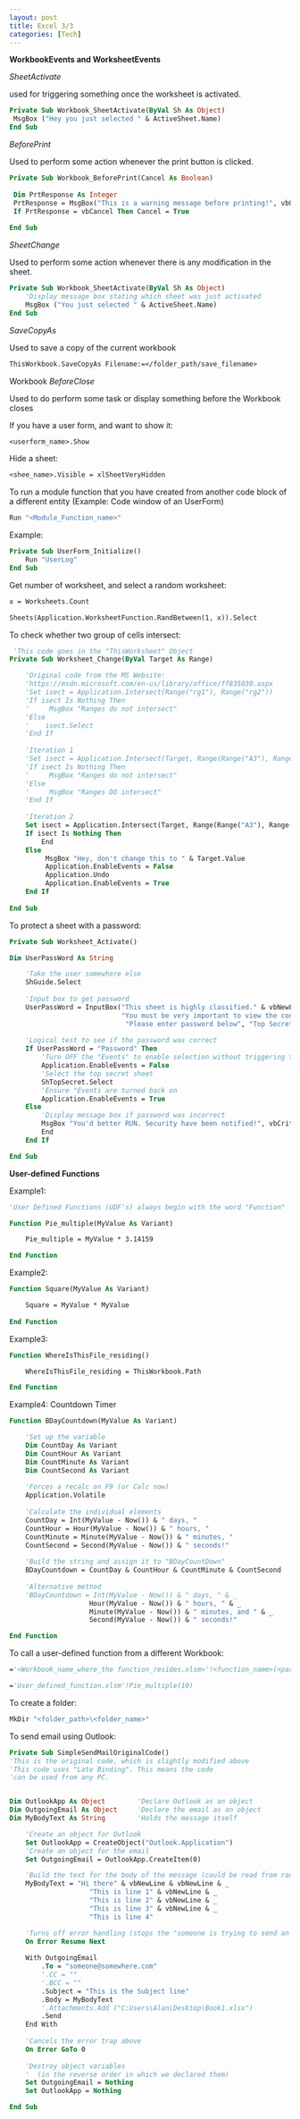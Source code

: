 ```yaml
---
layout: post
title: Excel 3/3
categories: [Tech]
---
```


**WorkbookEvents and WorksheetEvents**



*SheetActivate*

used for triggering something once the worksheet is activated.

```vb
Private Sub Workbook_SheetActivate(ByVal Sh As Object)
 MsgBox ("Hey you just selected " & ActiveSheet.Name)
End Sub
```

*BeforePrint*

Used to perform some action whenever the print button is clicked.

```vb
Private Sub Workbook_BeforePrint(Cancel As Boolean)
 
 Dim PrtResponse As Integer
 PrtResponse = MsgBox("This is a warning message before printing!", vbOKCancel, "Everything alright?")
 If PrtResponse = vbCancel Then Cancel = True
 
End Sub
```

*SheetChange*

Used to perform some action whenever there is any modification in the sheet.

```vb
Private Sub Workbook_SheetActivate(ByVal Sh As Object)
	'Display message box stating which sheet was just activated
	MsgBox ("You just selected " & ActiveSheet.Name)
End Sub
```

*SaveCopyAs*

Used to save a copy of the current workbook

```vb
ThisWorkbook.SaveCopyAs Filename:=</folder_path/save_filename>
```

Workbook *BeforeClose*

Used to do perform some task or display something before the Workbook closes



If you have a user form, and want to show it:

```vb
<userform_name>.Show
```

Hide a sheet:

```vb
<shee_name>.Visible = xlSheetVeryHidden
```

To run a module function that you have created from another code block of a different entity (Example: Code window of an UserForm)

```vb
Run "<Module_Function_name>"
```

Example:

```vb
Private Sub UserForm_Initialize()
	Run "UserLog"
End Sub
```



Get number of worksheet, and select a random worksheet:

```vb
x = Worksheets.Count

Sheets(Application.WorksheetFunction.RandBetween(1, x)).Select
```



To check whether two group of cells intersect:

```vb
 'This code goes in the "ThisWorksheet" Object
Private Sub Worksheet_Change(ByVal Target As Range)

    'Original code from the MS Website:
    'https://msdn.microsoft.com/en-us/library/office/ff835030.aspx
    'Set isect = Application.Intersect(Range("rg1"), Range("rg2"))
    'If isect Is Nothing Then
    '     MsgBox "Ranges do not intersect"
    'Else
    '    isect.Select
    'End If
    
    'Iteration 1
    'Set isect = Application.Intersect(Target, Range(Range("A3"), Range("A3").End(xlDown)))
    'If isect Is Nothing Then
    '     MsgBox "Ranges do not intersect"
    'Else
    '     MsgBox "Ranges DO intersect"
    'End If
    
    'Iteration 2
    Set isect = Application.Intersect(Target, Range(Range("A3"), Range("A3").End(xlDown)))
    If isect Is Nothing Then
        End
    Else
         MsgBox "Hey, don't change this to " & Target.Value
         Application.EnableEvents = False
         Application.Undo
         Application.EnableEvents = True
    End If
 
End Sub
```



To protect a sheet with a password:

```vb
Private Sub Worksheet_Activate()

Dim UserPassWord As String

    'Take the user somewhere else
    ShGuide.Select
    
    'Input box to get password
    UserPassWord = InputBox("This sheet is highly classified." & vbNewLine & _
                            "You must be very important to view the contents." & vbNewLine & _
                             "Please enter password below", "Top Secret!")
    
    'Logical test to see if the password was correct
    If UserPassWord = "Password" Then
        'Turn OFF the "Events" to enable selection without triggering the code again!
        Application.EnableEvents = False
        'Select the top secret sheet
        ShTopSecret.Select
        'Ensure "Events are turned back on
        Application.EnableEvents = True
    Else
        'Display message box if password was incorrect
        MsgBox "You'd better RUN. Security have been notified!", vbCritical, "Access Denied!"
        End
    End If

End Sub
```



**User-defined Functions**

Example1:

```vb
'User Defined Functions (UDF's) always begin with the word "Function"

Function Pie_multiple(MyValue As Variant)

    Pie_multiple = MyValue * 3.14159

End Function
```

Example2:

```vb
Function Square(MyValue As Variant)

    Square = MyValue * MyValue
    
End Function
```

Example3:

```vb
Function WhereIsThisFile_residing()

    WhereIsThisFile_residing = ThisWorkbook.Path

End Function
```

Example4: Countdown Timer

```vb
Function BDayCountdown(MyValue As Variant)

    'Set up the variable
    Dim CountDay As Variant
    Dim CountHour As Variant
    Dim CountMinute As Variant
    Dim CountSecond As Variant
    
    'Forces a recalc on F9 (or Calc now)
    Application.Volatile
    
    'Calculate the individual elements
    CountDay = Int(MyValue - Now()) & " days, "
    CountHour = Hour(MyValue - Now()) & " hours, "
    CountMinute = Minute(MyValue - Now()) & " minutes, "
    CountSecond = Second(MyValue - Now()) & " seconds!"
    
    'Build the string and assign it to "BDayCountDown"
    BDayCountdown = CountDay & CountHour & CountMinute & CountSecond
    
    'Alternative method
    'BDayCountdown = Int(MyValue - Now()) & " days, " & _
                    Hour(MyValue - Now()) & " hours, " & _
                    Minute(MyValue - Now()) & " minutes, and " & _
                    Second(MyValue - Now()) & " seconds!"

End Function
```



To call a user-defined function from a different Workbook:

```vb
='<Workbook_name_where_the function_resides.xlsm>'!<function_name>(<parameter>)

='User_defined_function.xlsm'!Pie_multiple(10)
```



To create a folder:

```vb
MkDir "<folder_path>\<folder_name>"
```



To send email using Outlook:

```vb
Private Sub SimpleSendMailOriginalCode()
'This is the original code, which is slightly modified above
'This code uses "Late Binding". This means the code
'can be used from any PC.


Dim OutlookApp As Object        'Declare Outlook as an object
Dim OutgoingEmail As Object     'Declare the email as an object
Dim MyBodyText As String        'Holds the message itself

    'Create an object for Outlook
    Set OutlookApp = CreateObject("Outlook.Application")
    'Create an object for the email
    Set OutgoingEmail = OutlookApp.CreateItem(0)

    'Build the text for the body of the message (could be read from ranges in Excel)
    MyBodyText = "Hi there" & vbNewLine & vbNewLine & _
                    "This is line 1" & vbNewLine & _
                    "This is line 2" & vbNewLine & _
                    "This is line 3" & vbNewLine & _
                    "This is line 4"

    'Turns off error handling (stops the "someone is trying to send an email" message)
    On Error Resume Next
    
    With OutgoingEmail
        .To = "someone@somewhere.com"
        '.CC = ""
        '.BCC = ""
        .Subject = "This is the Subject line"
        .Body = MyBodyText
        '.Attachments.Add ("C:Users\Alan\Desktop\Book1.xlsx")
        .Send
    End With
    
    'Cancels the error trap above
    On Error GoTo 0
    
    'Destroy object variables
    '  (in the reverse order in which we declared them)
    Set OutgoingEmail = Nothing
    Set OutlookApp = Nothing

End Sub
```